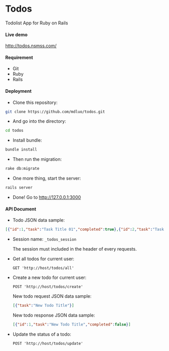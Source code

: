 Todos
=====

Todolist App for Ruby on Rails


#### Live demo
http://todos.nsmss.com/


#### Requirement
- Git
- Ruby
- Rails


#### Deployment

- Clone this repository:
```bash
git clone https://github.com/mdluo/todos.git
```

- And go into the directory:
```bash
cd todos
```

- Install bundle:
```bash
bundle install
```

- Then run the migration:
```bash
rake db:migrate
```

- One more thing, start the server:
```bash
rails server
```

- Done! Go to http://127.0.0.1:3000

#### API Document

* Todo JSON data sample:
```json
[{"id":1,"task":"Task Title 01","completed":true},{"id":2,"task":"Task Title 2","completed":false}]
```

* Session name: `_todos_session`

  The session must included in the header of every requests.

* Get all todos for current user:

  `GET 'http://host/todos/all'`

* Create a new todo for current user:

  `POST 'http://host/todos/create'`

  New todo request JSON data sample:

  ```json
  [{"task":"New Todo Title"}]
  ```

  New todo response JSON data sample:

  ```json
  [{"id":1,"task":"New Todo Title","completed":false}]
  ```

* Update the status of a todo:

  `POST 'http://host/todos/update'`
